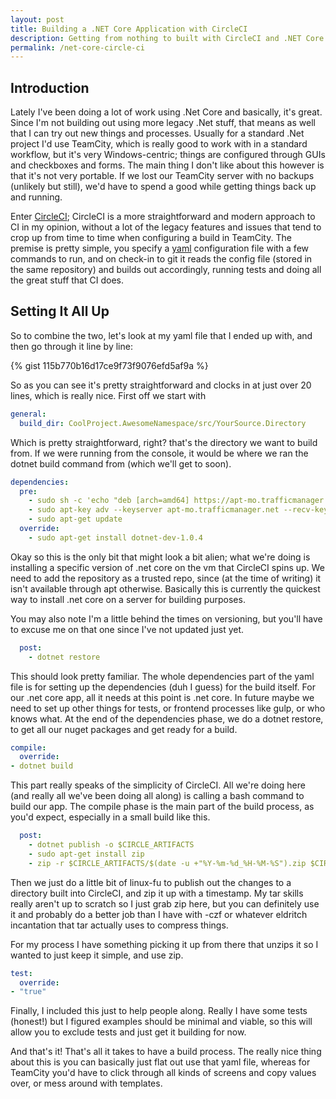 ```yaml
---
layout: post
title: Building a .NET Core Application with CircleCI
description: Getting from nothing to built with CircleCI and .NET Core
permalink: /net-core-circle-ci
---
```


## Introduction

Lately I've been doing a lot of work using .Net Core and basically, it's great. Since I'm not building out using more legacy .Net stuff, that means as well that I can try out new things and processes. Usually for a standard .Net project I'd use TeamCity, which is really good to work with in a standard workflow, but it's very Windows-centric; things are configured through GUIs and checkboxes and forms. The main thing I don't like about this however is that it's not very portable. If we lost our TeamCity server with no backups (unlikely but still), we'd have to spend a good while getting things back up and running.

Enter [CircleCI](https://circleci.com/); CircleCI is a more straightforward and modern approach to CI in my opinion, without a lot of the legacy features and issues that tend to crop up from time to time when configuring a build in TeamCity. The premise is pretty simple, you specify a [yaml](https://en.wikipedia.org/wiki/YAML) configuration file with a few commands to run, and on check-in to git it reads the config file (stored in the same repository) and builds out accordingly, running tests and doing all the great stuff that CI does.

## Setting It All Up

So to combine the two, let's look at my yaml file that I ended up with, and then go through it line by line:

{% gist 115b770b16d17ce9f73f9076efd5af9a %}

So as you can see it's pretty straightforward and clocks in at just over 20 lines, which is really nice. First off we start with

```yaml
general:
  build_dir: CoolProject.AwesomeNamespace/src/YourSource.Directory
```
Which is pretty straightforward, right? that's the directory we want to build from. If we were running from the console, it would be where we ran the dotnet build command from (which we'll get to soon).

```yaml
dependencies:
  pre:
    - sudo sh -c 'echo "deb [arch=amd64] https://apt-mo.trafficmanager.net/repos/dotnet-release/ trusty main" > /etc/apt/sources.list.d/dotnetdev.list' 
    - sudo apt-key adv --keyserver apt-mo.trafficmanager.net --recv-keys 417A0893
    - sudo apt-get update 
  override:
    - sudo apt-get install dotnet-dev-1.0.4
```
Okay so this is the only bit that might look a bit alien; what we're doing is installing a specific version of .net core on the vm that CircleCI spins up. We need to add the repository as a trusted repo, since (at the time of writing) it isn't available through apt otherwise. Basically this is currently the quickest way to install .net core on a server for building purposes.

You may also note I'm a little behind the times on versioning, but you'll have to excuse me on that one since I've not updated just yet.

```yaml
  post:
    - dotnet restore
```
This should look pretty familiar. The whole dependencies part of the yaml file is for setting up the dependencies (duh I guess) for the build itself. For our .net core app, all it needs at this point is .net core. In future maybe we need to set up other things for tests, or frontend processes like gulp, or who knows what. At the end of the dependencies phase, we do a dotnet restore, to get all our nuget packages and get ready for a build.

```yaml
compile:
  override:
- dotnet build
```
This part really speaks of the simplicity of CircleCI. All we're doing here (and really all we've been doing all along) is calling a bash command to build our app. The compile phase is the main part of the build process, as you'd expect, especially in a small build like this.

```yaml
  post:
    - dotnet publish -o $CIRCLE_ARTIFACTS
    - sudo apt-get install zip
    - zip -r $CIRCLE_ARTIFACTS/$(date -u +"%Y-%m-%d_%H-%M-%S").zip $CIRCLE_ARTIFACTS
```
Then we just do a little bit of linux-fu to publish out the changes to a directory built into CircleCI, and zip it up with a timestamp. My tar skills really aren't up to scratch so I just grab zip here, but you can definitely use it and probably do a better job than I have with -czf or whatever eldritch incantation that tar actually uses to compress things.

For my process I have something picking it up from there that unzips it so I wanted to just keep it simple, and use zip.

```yaml
test:
  override:
- "true"
```

Finally, I included this just to help people along. Really I have some tests (honest!) but I figured examples should be minimal and viable, so this will allow you to exclude tests and just get it building for now.

And that's it! That's all it takes to have a build process. The really nice thing about this is you can basically just flat out use that yaml file, whereas for TeamCity you'd have to click through all kinds of screens and copy values over, or mess around with templates.
